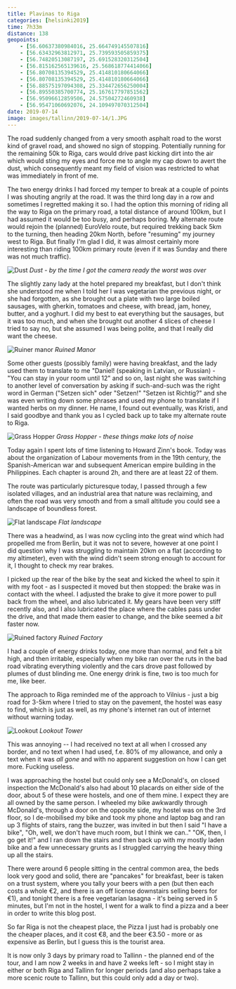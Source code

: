 ```yaml
--- 
title: Plavinas to Riga
categories: [helsinki2019]
time: 7h33m
distance: 138
geopoints:
    - [56.60637380984016, 25.664749145507816]
    - [56.63432963812971, 25.739593505859375]
    - [56.74820513087197, 25.691528320312504]
    - [56.815162565139616, 25.568618774414066]
    - [56.80708135394529, 25.414810180664066]
    - [56.80708135394529, 25.414810180664066]
    - [56.88575197094308, 25.334472656250004]
    - [56.89550385700774, 25.167617797851562]
    - [56.95096612859506, 24.57504272460938]
    - [56.95471060692076, 24.109497070312504]
date: 2019-07-14
image: images/tallinn/2019-07-14/1.JPG
---
```


The road suddenly changed from a very smooth asphalt road to the worst kind
of gravel road, and showed no sign of stopping. Potentially running for the
remaining 50k to Riga, cars would drive past kicking dirt into the air which
would sting my eyes and force me to angle my cap down to avert the dust, which
consequently meant my field of vision was restricted to what was immediately
in front of me.

The two energy drinks I had forced my temper to break at a couple of points I
was shouting angrily at the road. It was the third long day in a row and
sometimes I regretted making it so. I had the option this morning of riding
all the way to Riga on the primary road, a total distance of around 100km, but
I had assumed it would be too busy, and perhaps boring. My alternate route
would rejoin the (planned) EuroVelo route, but required trekking back 5km to
the turning, then heading 20km North, before "resuming" my journey west to
Riga. But finally I'm glad I did, it was almost certainly more interesting
than riding 100km primary route (even if it was Sunday and there was not much
traffic).

![Dust](/images/tallinn/2019-07-14/6.JPG)
*Dust - by the time I got the camera ready the worst was over*

The slightly zany lady at the hotel prepared my breakfast, but I don't think
she understood me when I told her I was vegetarian the previous night, or she
had forgotten, as she brought out a plate with two large boiled sausages, with
gherkin, tomatoes and cheese, with bread, jam, honey, butter, and a yoghurt. I
did my best to eat everything but the sausages, but it was too much, and when
she brought out another 4 slices of cheese I tried to say no, but she assumed
I was being polite, and that I really did want the cheese.

![Ruiner manor](/images/tallinn/2019-07-14/1.JPG)
*Ruined Manor*

Some other guests (possibly family) were having breakfast, and the lady used
them to translate to me "Daniel! (speaking in Latvian, or Russian) - "You can
stay in your room until 12" and so on, last night she was switching to another
level of conversation by asking if such-and-such was the right word in German
("Setzen sich" oder "Setzen!" "Setzen ist Richtig?" and she was even writing
down some phrases and used my phone to translate if I wanted herbs on my
dinner. He name, I found out eventually, was Kristi, and I said goodbye and
thank you as I cycled back up to take my alternate route to Riga.

![Grass Hopper](/images/tallinn/2019-07-14/2.JPG)
*Grass Hopper - these things make lots of noise*

Today again I spent lots of time listening to Howard Zinn's book. Today was
about the organization of Labour movements from in the 19th century, the
Spanish-American war and subsequent American empire building in the
Philippines. Each chapter is around 2h, and there are at least 22 of them.

The route was particularly picturesque today, I passed through a few
isolated villages, and an industrial area that nature was reclaiming, and
often the road was very smooth and from a small altitude you could see a
landscape of boundless forest.

![Flat landscape](/images/tallinn/2019-07-14/3.JPG)
*Flat landscape*

There was a headwind, as I was now cycling into the great wind which had
propelled me from Berlin, but it was not to severe, however at one point I did
question why I was struggling to maintain 20km on a flat (according to my
altimeter), even with the wind didn't seem strong enough to account for it, I
thought to check my rear brakes.

I picked up the rear of the bike by the seat and kicked the wheel to spin it
with my foot - as I suspected it moved but then stopped: the brake was in
contact with the wheel. I adjusted the brake to give it more power to pull
back from the wheel, and also lubricated it. My gears have been very stiff recently
also, and I also lubricated the place where the cables pass under the drive,
and that made them easier to change, and the bike seemed a _bit_ faster now.

![Ruined factory](/images/tallinn/2019-07-14/4.JPG)
*Ruined Factory*

I had a couple of energy drinks today, one more than normal, and felt a bit
high, and then irritable, especially when my bike ran over the ruts in the bad
road vibrating everything violently and the cars drove past followed by plumes
of dust blinding me. One energy drink is fine, two is too much for me, like
beer.

The approach to Riga reminded me of the approach to Vilnius - just a big road
for 3-5km where I tried to stay on the pavement, the hostel was easy to find,
which is just as well, as my phone's internet ran out of internet without
warning today.

![Lookout](/images/tallinn/2019-07-14/5.JPG)
*Lookout Tower*

This was annoying -- I had received no text at all when I crossed any border,
and no text when I had used, f.e. 80% of my allowance, and only a text when it
was _all gone_ and with no apparent suggestion on how I can get more. Fucking
useless.

I was approaching the hostel but could only see a McDonald's, on closed
inspection the McDonald's also had about 10 placards on either side of the
door, about 5 of these were hostels, and one of them mine. I expect they are
all owned by the same person. I wheeled my bike awkwardly through McDonald's,
through a door on the opposite side, my hostel was on the 3rd floor, so I
de-mobilised my bike and took my phone and laptop bag and ran up 3 flights of
stairs, rang the buzzer, was invited in but then I said "I have a bike", "Oh,
well, we don't have much room, but I think we can.." "OK, then, I go get it!"
and I ran down the stairs and then back up with my mostly laden bike and a
few unnecessary grunts as I struggled carrying the heavy thing up all the
stairs.

There were around 6 people sitting in the central common area, the beds look
very good and solid, there are "pancakes" for breakfast, beer is taken on a
trust system, where you tally your beers with a pen (but then each costs a
whole €2, and there is an off license downstairs selling beers for €1), and
tonight there is a free vegetarian lasagna - it's being served in 5
minutes, but I'm not in the hostel, I went for a walk to find a pizza and a
beer in order to write this blog post.

So far Riga is not the cheapest place, the Pizza I just had is probably one
the cheaper places, and it cost €8, and the beer €3.50 - more or as expensive
as Berlin, but I guess this is the tourist area.

It is now only 3 days by primary road to Tallinn - the planned end of the
tour, and I am now 2 weeks in and have 2 weeks left - so I might stay in
either or both Riga and Tallinn for longer periods (and also perhaps take a
more scenic route to Tallinn, but this could only add a day or two).
